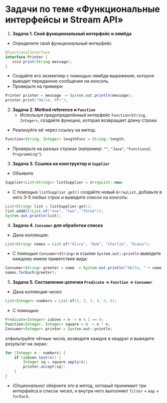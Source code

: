 # Задачи по теме «Функциональные интерфейсы и Stream API»

1. **Задача 1. Свой функциональный интерфейс и лямбда**
- Определите свой функциональный интерфейс
```java
@FunctionalInterface
interface Printer {
   void print(String message);
}
```  
  - Создайте его экземпляр с помощью лямбда‑выражения, которое выводит переданное сообщение на консоль.
- Проверьте на примере:
```java
Printer printer = message -> System.out.println(message);
printer.print("Hello, FP!");
```

2. **Задача 2. Method reference и `Function`**
   - Используя предопределённый интерфейс `Function<String, Integer>`, создайте функцию, которая возвращает длину строки.
- Реализуйте её через ссылку на метод:
```java
Function<String, Integer> lengthFunc = String::length;
```  
  - Проверьте на разных строках (например: `""`, `"Java"`, `"Functional Programming"`).

3. **Задача 3. Ссылка на конструктор и `Supplier`**
- Объявите
```java
Supplier<List<String>> listSupplier = ArrayList::new;
```  
- С помощью `listSupplier.get()` создайте новый `ArrayList`, добавьте в него 3–5 любых строк и выведите список на консоль:
```java
List<String> list = listSupplier.get();
list.addAll(List.of("one", "two", "three"));
System.out.println(list);
```

4. **Задача 4. `Consumer` для обработки списка**
- Дана коллекция:
```java
List<String> names = List.of("Alice", "Bob", "Charlie", "Diana");
```  
- С помощью `Consumer<String>` и ссылки `System.out::println` выведите каждому имени приветствие вида:
```java
Consumer<String> greeter = name -> System.out.println("Hello, " + name + "!");
names.forEach(greeter);
```

5. **Задача 5. Составление цепочки `Predicate` → `Function` → `Consumer`**
- Дана коллекция чисел:
```java
List<Integer> numbers = List.of(1, 2, 3, 4, 5, 6);
```  
- С помощью:
```java
Predicate<Integer> isEven = n -> n % 2 == 0;
Function<Integer, Integer> square = n -> n * n;
Consumer<Integer> printer = System.out::println;
```  
отфильтруйте чётные числа, возведите каждое в квадрат и выведите результат на экран:
```java
for (Integer n : numbers) {
    if (isEven.test(n)) {
        Integer sq = square.apply(n);
        printer.accept(sq);
    }
}
```
- *(Опционально)* оберните это в метод, который принимает три интерфейса и список чисел, и внутри него выполняет `filter` + `map` + `forEach`.
